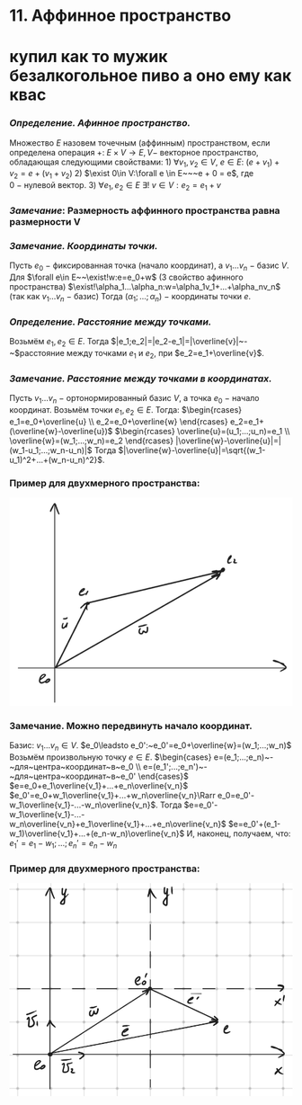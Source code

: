 # 11. Аффинное пространство

# купил как то мужик безалкогольное пиво а оно ему как квас

### *Определение. Афинное пространство.* 
Множество $E$ назовем точечным (аффинным) пространством, если определена операция $+$:  $E \times V \to E, V -$ векторное пространство, обладающая следующими свойствами:
$1)$ $\forall v_1, v_2 \in V, \ e \in E : \  (e + v_1) + v_2 = e + (v_1 + v_2)$
$2)$ $\exist 0\in V:\forall e \in E~~~e + 0 = e$, где $0~-~$нулевой вектор.
$3)$ $\forall e_1, e_2 \in E \ \exists ! \ v \in V : e_2 = e_1 + v$

### *Замечание*: Размерность аффинного пространства равна размерности V

### *Замечание. Координаты точки.*
Пусть $e_0~-~$фиксированная точка (начало координат), а $v_1...v_n~-~$базис $V$.
Для $\forall e\in E~~\exist!w:e=e_0+w$ (3 свойство афинного пространства)
$\exist!\alpha_1...\alpha_n:w=\alpha_1v_1+...+\alpha_nv_n$ (так как $v_1...v_n~-~$базис)
Тогда $(\alpha_1;...;\alpha_n)~-~$координаты точки $e$.

### *Определение. Расстояние между точками.*
Возьмём $e_1,e_2\in E$. Тогда $|e_1;e_2|=|e_2-e_1|=|\overline{v}|~-~$расстояние между точками $e_1$ и $e_2$, при $e_2=e_1+\overline{v}$.

### *Замечание. Расстояние между точками в координатах.*
Пусть $v_1...v_n~-~$ортонормированный базис $V$, а точка
$e_0~-~$начало координат.
Возьмём точки $e_1,e_2\in E$. Тогда:
$\begin{rcases}
e_1=e_0+\overline{u}
\\
e_2=e_0+\overline{w}
\end{rcases}
e_2=e_1+(\overline{w}-\overline{u})$
$\begin{rcases}
\overline{u}=(u_1;...;u_n)=e_1
\\
\overline{w}=(w_1;...;w_n)=e_2
\end{rcases}
|\overline{w}-\overline{u}|=|(w_1-u_1;...;w_n-u_n)|$
Тогда $|\overline{w}-\overline{u}|=\sqrt{(w_1-u_1)^2+...+(w_n-u_n)^2}$.

### Пример для двухмерного пространства:

![Untitled](sem1/notes/topology_exam/11/Untitled.png)

### Замечание. Можно передвинуть начало координат.
Базис: $v_1...v_n\in V$.
$e_0\leadsto e_0':~e_0'=e_0+\overline{w}=(w_1;...;w_n)$
Возьмём произвольную точку $e\in E$.
$\begin{cases}
e=(e_1;...;e_n)~-~для~центра~координат~в~e_0
\\
e=(e_1';...;e_n')~-~для~центра~координат~в~e_0'
\end{cases}$
$e=e_0+e_1\overline{v_1}+...+e_n\overline{v_n}$
$e_0'=e_0+w_1\overline{v_1}+...+w_n\overline{v_n}\Rarr e_0=e_0'-w_1\overline{v_1}-...-w_n\overline{v_n}$.
Тогда $e=e_0'-w_1\overline{v_1}-...-w_n\overline{v_n}+e_1\overline{v_1}+...+e_n\overline{v_n}$
$e=e_0'+(e_1-w_1)\overline{v_1}+...+(e_n-w_n)\overline{v_n}$
И, наконец, получаем, что:
$e_1'=e_1-w_1;...;e_n'=e_n-w_n$

### Пример для двухмерного пространства:

![Untitled](sem1/notes/topology_exam/11/Untitled%201.png)